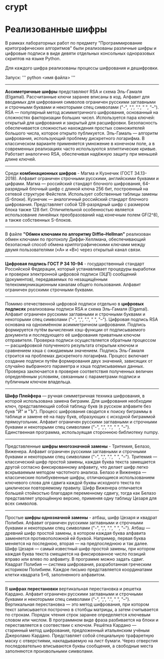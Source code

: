 # crypt
<h1>Реализованные шифры</h1>

В рамках лабораторных работ по предмету "Программирование критографических алгоритмов" были реализованы различные шифры и цифровые подписи в виде девяти отдельных консольных одноразовых скриптов на языке Python.

Для каждого шифра реализованы процессы шифрования и дешифровки.

Запуск:
'''
python <имя файла>
'''
______
<b>Ассиметричные шифры</b> представляют RSA и схема Эль-Гамаля (Elgamal). Рассчитанные ключи заранее вписаны в код. Алфавит для вводимых для шифрования символов ограничен русскими заглавными и строчными буквами и некоторыми спец символами ("-", ",", ".", " ", "–"). 
RSA — популярный метод асимметричного шифрования, основанный на сложностях факторизации больших чисел. Используется пара ключей: открытый для шифрования и закрытый для расшифровки. Безопасность обеспечивается сложностью нахождения простых сомножителей большого числа, которое открыто публикуется.
Эль-Гамаль — алгоритм шифрования, использующий проблему дискретного логарифма. В классическом варианте применяется умножение в конечном поле, а в современных реализациях часто используются эллиптические кривые. Работает аналогично RSA, обеспечивая надёжную защиту при меньшей длине ключей.
______
Среди <b>комбинационных шифров</b> - Магма и Кузнечик (ГОСТ 34.13-2018). Алфавит ограничен строчными русскими, английскими буквами и цифрами.
Магма — российский стандарт блочного шифрования, 64-разрядный блочный шифр с длиной ключа 256 бит, построенный на сетевой структуре Фейстеля. Использует собственные таблицы замены (S-блоки).
Кузнечик — аналогичный российский стандарт блочного шифрования. Представляет собой 128-разрядный шифр с размером блока также 128 бит. Отличительной особенностью является использование линейных преобразований над конечным полем GF(2^8), а также собственных S-блоков.
______
В файле <b>"Обмен ключами по алгоритму Diffie–Hellman"</b> реализован обмен ключами по протоколу Диффи-Хеллмана, обеспечивающий безопасный способ обмена криптографическими ключами между двумя пользователями («A» и «B») через открытый канал связи.
______
<b>Цифровая подпись ГОСТ Р 34 10-94</b> - государственный стандарт Российской Федерации, который устанавливает процедуры выработки и проверки электронной цифровой подписи (ЭЦП) сообщений (документов), передаваемых по незащищённым телекоммуникационным каналам общего пользования. Алфавит ограничен русскими строчными буквами.
______
Помимо отечественной цифровой подписи отдельно в <b>цифровых подписях</b> реализованы подписи RSA и схема Эль-Гамаля (Elgamal). Алфавит ограничен русскими заглавными и строчными буквами и некоторыми спец символами ("-", ",", ".", " ", "–").
Цифровая подпись RSA основана на одноимённом асимметричном шифровании. Подпись формируется путём вычисления хэш-функции от подписываемого документа и последующего её шифрования приватным ключом отправителя. Проверка подписи осуществляется обратным процессом — расшифровкой полученного результата открытым ключом и сравнением хэша с ожидаемым значением.
Подпись Эль-Гамаля строится на проблемах дискретного логарифма. Процесс включает создание подписи путём формирования двух значений, зависящих от случайно выбранного параметра и хэша подписываемых данных. Проверка заключается в проверке соответствия полученных величин определённым условиям, связанным с параметрами подписи и публичным ключом владельца.
______
<b>Шифр Плейфера</b> — ручная симметричная техника шифрования, в которой использована замена биграмм. Для шифрования необходим ключ, представляющий собой таблицу букв (в русском алфавите без букв "Й" и "Ъ"). Процесс шифрования сводится к поиску биграммы в таблице и замене её на пару букв, образующих с исходной биграммой прямоугольник. Алфавит ограничен русскими заглавными и строчными буквами и некоторыми спец символами ("-", ",", ".", " ", "–"). Единственная программа, используящая стороннюю библиотеку numpy.
______
Представленные <b>шифры многозначной замены</b> - Тритемия, Белазо, Виженера. Алфавит ограничен русскими заглавными и строчными буквами и некоторыми спец символами ("-", ",", ".", " ", "–").
Тритемия — классический шифр простой замены, каждая буква текста замещается другой согласно фиксированному алфавиту, что делает шифр легко вскрываемым методом частотного анализа.
Белазо и Виженера — классические полибуквенные шифры, отличающиеся использованием ключевого слова для сдвига каждой буквы исходного текста по циклически повторяемому правилу. Шифр Виженера отличается большей стойкостью благодаря переменному сдвигу, тогда как Белазо представляет упрощённую версию, применяя одну таблицу Цезаря для всех символов.
______
Простые <b>шифры однозначной замены</b> - атбаш, шифр Цезаря и квадрат Полибия. Алфавит ограничен русскими заглавными и строчными буквами и некоторыми спец символами ("-", ",", ".", " ", "–").
Атбаш — древний шифр простой замены, в котором каждая буква алфавита заменяется противоположной ей буквой. Например, первая буква меняется на последнюю, вторая — на предпоследнюю и так далее.
Шифр Цезаря — самый известный шифр простой замены, при котором каждая буква текста смещается на фиксированное число позиций вправо или влево по алфавиту. В программе можно задать сдвиг.
Квадрат Полибия — система шифрования, разработанная греческим историком Полибием. Каждое письмо представляется координатами клетки квадрата 5×6, заполненного алфавитом.
______
В <b>шифрах перестановки</b> вертикальная перестановка и решетка Кардано. Алфавит ограничен русскими заглавными и строчными буквами и некоторыми спец символами ("-", ",", ".", " ", "–"). 
Вертикальная перестановка — это метод шифрования, при котором текст записывается построчно в столбцы матрицы, а затем считывается по строкам. Порядок чтения строк заранее определяется ключевым словом или числом. В программном виде фраза разбивается на блоки и переставляется в соотвествии с ключом.
Решётка Кардано — старинный метод шифрования, предложенный итальянским учёным Джероламо Кардано. Представляет собой специальную трафаретную маску с отверстиями, накладываемую на лист бумаги. Через отверстия последовательно вписываются буквы сообщения, а свободные места заполняются произвольными символами. 
